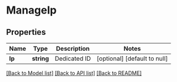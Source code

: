 # ManageIp

## Properties
Name | Type | Description | Notes
------------ | ------------- | ------------- | -------------
**Ip** | **string** | Dedicated ID | [optional] [default to null]

[[Back to Model list]](../README.md#documentation-for-models) [[Back to API list]](../README.md#documentation-for-api-endpoints) [[Back to README]](../README.md)


